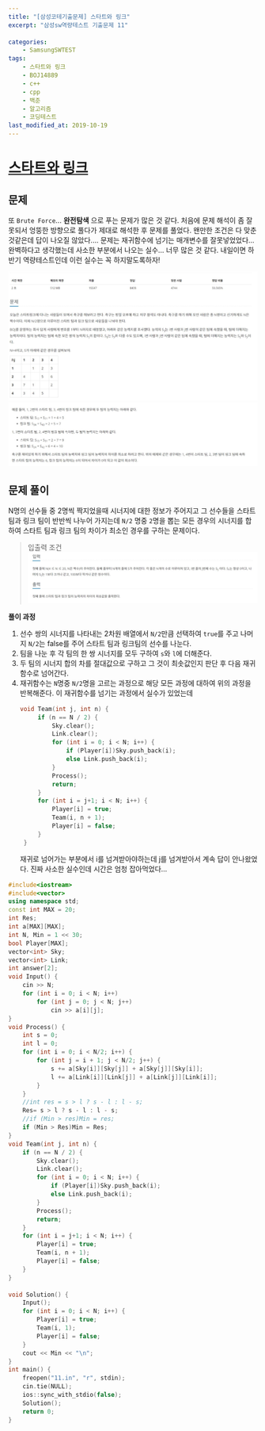 ```yaml
---
title: "[삼성코테기출문제] 스타트와 링크"
excerpt: "삼성sw역량테스트 기출문제 11"

categories:
    - SamsungSWTEST
tags:
    - 스타트와 링크
    - BOJ14889
    - c++
    - cpp
    - 백준
    - 알고리즘
    - 코딩테스트
last_modified_at: 2019-10-19
---  
```

# [스타트와 링크](https://www.acmicpc.net/problem/14889)  
  
## 문제  
또  `Brute Force`... __완전탐색__ 으로 푸는 문제가 많은 것 같다. 처음에 문제 해석이 좀 잘못되서 엉뚱한 방향으로 풀다가 제대로 해석한 후 문제를 풀었다. 왠만한 조건은 다 맞춘것같은데 답이 나오질 않았다.... 문제는 재귀함수에 넘기는 매개변수를 잘못넣었었다... 완벽하다고 생각했는데 사소한 부분에서 나오는 실수... 너무 많은 것 같다. 내일이면 하반기 역량테스트인데 이런 실수는 꼭 하지말도록하자!  

[![문제](/assets/BOJ-samsung/2019-10-19-SamsungEX11-img01.jpg)](/assets/2019-10-19-SamsungEX11-img01.jpg)  
[![문제](/assets/BOJ-samsung/2019-10-19-SamsungEX11-img02.jpg)](/assets/2019-10-19-SamsungEX11-img02.jpg)  

  
## 문제 풀이  
N명의 선수들 중 2명씩 짝지었을때 시너지에 대한 정보가 주어지고 그 선수들을 스타트 팀과 링크 팀이 반반씩 나누어 가지는데 `N/2` 명중 `2`명을 뽑는 모든 경우의 시너지를 합하여 스타트 팀과 링크 팀의 차이가 최소인 경우를 구하는 문제이다.

>입출력 조건  
[![입력](/assets/BOJ-samsung/2019-10-19-SamsungEX11-img03.jpg)](/assets/BOJ-samsung/2019-10-19-SamsungEX11-img03.jpg)  
 
  
__풀이 과정__  
1. 선수 쌍의 시너지를 나타내는 2차원 배열에서 `N/2`만큼 선택하여 `true`를 주고 나머지 `N/2`는 false를 주어 스타트 팀과 링크팀의 선수를 나눈다.
2. 팀을 나눈 후 각 팀의 한 쌍 시너지를 모두 구하여 `s`와 `l`에 더해준다.
3. 두 팀의 시너지 합의 차를 절대값으로 구하고 그 것이 최솟값인지 판단 후 다음 재귀함수로 넘어간다.
4. 재귀함수는 `N`명중 `N/2`명을 고르는 과정으로 해당 모든 과정에 대하여 위의 과정을 반복해준다. 이 재귀함수를 넘기는 과정에서 실수가 있었는데  
   ```cpp  
   void Team(int j, int n) {
		if (n == N / 2) {
			Sky.clear();
			Link.clear();
			for (int i = 0; i < N; i++) {
				if (Player[i])Sky.push_back(i);
				else Link.push_back(i);
			}
			Process();
			return;
		}
		for (int i = j+1; i < N; i++) {
			Player[i] = true;
			Team(i, n + 1);
			Player[i] = false;
		}
	}
   ```  
   재귀로 넘어가는 부분에서 i를 넘겨받아야하는데 j를 넘겨받아서 계속 답이 안나왔었다. 진짜 사소한 실수인데 시간은 엄청 잡아먹었다... 


```cpp
#include<iostream>
#include<vector>
using namespace std;
const int MAX = 20;
int Res;
int a[MAX][MAX];
int N, Min = 1 << 30;
bool Player[MAX];
vector<int> Sky;
vector<int> Link;
int answer[2];
void Input() {
	cin >> N;
	for (int i = 0; i < N; i++)
		for (int j = 0; j < N; j++)
			cin >> a[i][j];
}
void Process() {
	int s = 0;
	int l = 0;
	for (int i = 0; i < N/2; i++) {
		for (int j = i + 1; j < N/2; j++) {
			s += a[Sky[i]][Sky[j]] + a[Sky[j]][Sky[i]];
			l += a[Link[i]][Link[j]] + a[Link[j]][Link[i]];
		}
	}
	//int res = s > l ? s - l : l - s;
	Res= s > l ? s - l : l - s;
	//if (Min > res)Min = res;
	if (Min > Res)Min = Res;
}
void Team(int j, int n) {
	if (n == N / 2) {
		Sky.clear();
		Link.clear();
		for (int i = 0; i < N; i++) {
			if (Player[i])Sky.push_back(i);
			else Link.push_back(i);
		}
		Process();
		return;
	}
	for (int i = j+1; i < N; i++) {
		Player[i] = true;
		Team(i, n + 1);
		Player[i] = false;
	}
}

void Solution() {
	Input();
	for (int i = 0; i < N; i++) {
		Player[i] = true;
		Team(i, 1);
		Player[i] = false;
	}
	cout << Min << "\n";
}
int main() {
	freopen("11.in", "r", stdin);
	cin.tie(NULL);
	ios::sync_with_stdio(false);
	Solution();
	return 0;
}
```